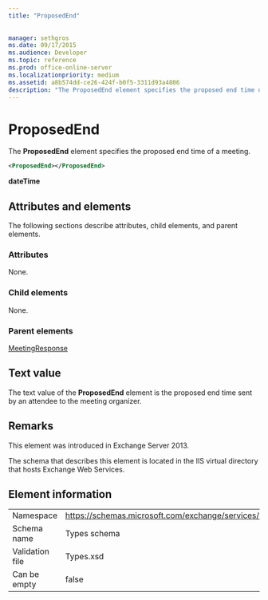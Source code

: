 ```yaml
---
title: "ProposedEnd"
 
 
manager: sethgros
ms.date: 09/17/2015
ms.audience: Developer
ms.topic: reference
ms.prod: office-online-server
ms.localizationpriority: medium
ms.assetid: a8b574dd-ce26-424f-b0f5-3311d93a4806
description: "The ProposedEnd element specifies the proposed end time of a meeting."
---
```


# ProposedEnd

The **ProposedEnd** element specifies the proposed end time of a meeting. 
  
```XML
<ProposedEnd></ProposedEnd>
```

 **dateTime**
## Attributes and elements

The following sections describe attributes, child elements, and parent elements.
  
### Attributes

None.
  
### Child elements

None.
  
### Parent elements

[MeetingResponse](meetingresponse.md)
  
## Text value

The text value of the **ProposedEnd** element is the proposed end time sent by an attendee to the meeting organizer. 
  
## Remarks

This element was introduced in Exchange Server 2013.
  
The schema that describes this element is located in the IIS virtual directory that hosts Exchange Web Services.
  
## Element information

|||
|:-----|:-----|
|Namespace  <br/> |https://schemas.microsoft.com/exchange/services/2006/types  <br/> |
|Schema name  <br/> |Types schema  <br/> |
|Validation file  <br/> |Types.xsd  <br/> |
|Can be empty  <br/> |false  <br/> |
   

